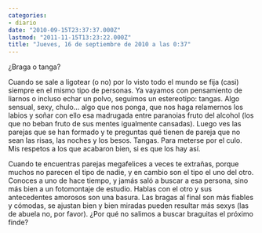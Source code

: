 ```yaml
---
categories:
- diario
date: "2010-09-15T23:37:37.000Z"
lastmod: "2011-11-15T13:23:22.000Z"
title: "Jueves, 16 de septiembre de 2010 a las 0:37"
---
```


¿Braga o tanga?


Cuando se sale a ligotear (o no) por lo visto todo el mundo se fija (casi) siempre en el mismo tipo de personas. Ya vayamos con pensamiento de liarnos o incluso echar un polvo, seguimos un estereotipo: tangas. Algo sensual, sexy, chulo... algo que nos ponga, que nos haga relamernos los labios y soñar con ello esa madrugada entre paranoias fruto del alcohol (los que no beban fruto de sus mentes igualmente cansadas). Luego ves las parejas que se han formado y te preguntas qué tienen de pareja que no sean las risas, las noches y los besos. Tangas. Para meterse por el culo. Mis respetos a los que acabaron bien, si es que los hay así­.

Cuando te encuentras parejas megafelices a veces te extrañas, porque muchos no parecen el tipo de nadie, y en cambio son el tipo el uno del otro. Conoces a uno de hace tiempo, y jamás saló a buscar a esa persona, sino más bien a un fotomontaje de estudio. Hablas con el otro y sus antecedentes amorosos son una basura. Las bragas al final son más fiables y cómodas, se ajustan bien y bien miradas pueden resultar más sexys (las de abuela no, por favor). ¿Por qué no salimos a buscar braguitas el próximo finde?
